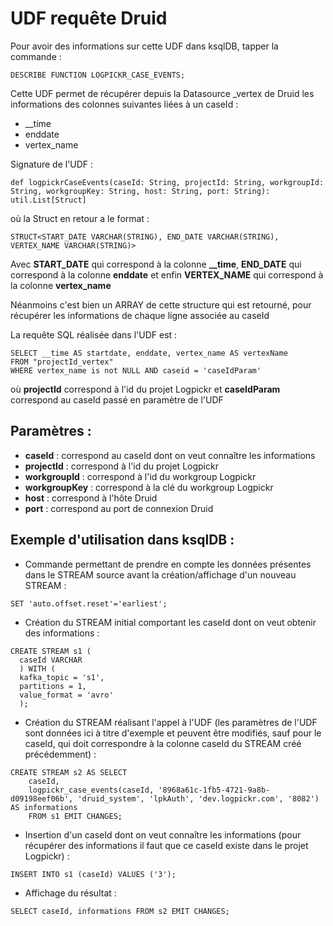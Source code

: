 # UDF requête Druid

Pour avoir des informations sur cette UDF dans ksqlDB, tapper la commande :

``` 
DESCRIBE FUNCTION LOGPICKR_CASE_EVENTS;
```

Cette UDF permet de récupérer depuis la Datasource _vertex de Druid les informations des colonnes suivantes liées à un caseId :

* __time
* enddate
* vertex_name

Signature de l'UDF : 

``` 
def logpickrCaseEvents(caseId: String, projectId: String, workgroupId: String, workgroupKey: String, host: String, port: String): util.List[Struct]
```

où la Struct en retour a le format : 

``` 
STRUCT<START_DATE VARCHAR(STRING), END_DATE VARCHAR(STRING), VERTEX_NAME VARCHAR(STRING)>
```

Avec **START_DATE** qui correspond à la colonne **__time**, **END_DATE** qui correspond à la colonne **enddate** et enfin **VERTEX_NAME** qui correspond à la colonne **vertex_name**

Néanmoins c'est bien un ARRAY de cette structure qui est retourné, pour récupérer les informations de chaque ligne associée au caseId

La requête SQL réalisée dans l'UDF est :

``` 
SELECT __time AS startdate, enddate, vertex_name AS vertexName
FROM "projectId_vertex"
WHERE vertex_name is not NULL AND caseid = 'caseIdParam'
```
où **projectId** correspond à l'id du projet Logpickr et **caseIdParam** correspond au caseId passé en paramètre de l'UDF

## Paramètres :

* **caseId** : correspond au caseId dont on veut connaître les informations
* **projectId** : correspond à l'id du projet Logpickr
* **workgroupId** : correspond à l'id du workgroup Logpickr
* **workgroupKey** : correspond à la clé du workgroup Logpickr
* **host** : correspond à l'hôte Druid
* **port** : correspond au port de connexion Druid

## Exemple d'utilisation dans ksqlDB :

* Commande permettant de prendre en compte les données présentes dans le STREAM source avant la création/affichage d'un nouveau STREAM :

``` 
SET 'auto.offset.reset'='earliest';
```

* Création du STREAM initial comportant les caseId dont on veut obtenir des informations :

```
CREATE STREAM s1 (
  caseId VARCHAR
  ) WITH (
  kafka_topic = 's1',
  partitions = 1,
  value_format = 'avro'
  );
```

* Création du STREAM réalisant l'appel à l'UDF (les paramètres de l'UDF sont données ici à titre d'exemple et peuvent être modifiés, sauf pour le caseId, qui doit correspondre à la colonne caseId du STREAM créé précédemment) :

``` 
CREATE STREAM s2 AS SELECT 
    caseId, 
    logpickr_case_events(caseId, '8968a61c-1fb5-4721-9a8b-d09198eef06b', 'druid_system', 'lpkAuth', 'dev.logpickr.com', '8082') AS informations 
    FROM s1 EMIT CHANGES;
```

* Insertion d'un caseId dont on veut connaître les informations (pour récupérer des informations il faut que ce caseId existe dans le projet Logpickr) :

``` 
INSERT INTO s1 (caseId) VALUES ('3');
```

* Affichage du résultat :

```` 
SELECT caseId, informations FROM s2 EMIT CHANGES;
````
